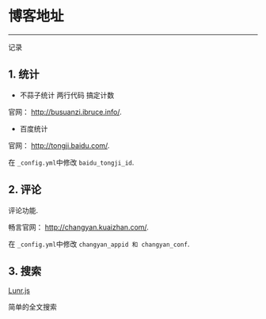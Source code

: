 # 博客地址

---

记录


## 1. 统计

- 不蒜子统计
  两行代码 搞定计数

官网： <http://busuanzi.ibruce.info/>.


- 百度统计

官网： <http://tongji.baidu.com/>.

在 `_config.yml`中修改 `baidu_tongji_id`.


## 2. 评论

评论功能.

畅言官网： <http://changyan.kuaizhan.com/>.

在 `_config.yml`中修改 `changyan_appid 和 changyan_conf`.



## 3. 搜索

[Lunr.js](http://lunrjs.com/)

简单的全文搜索
